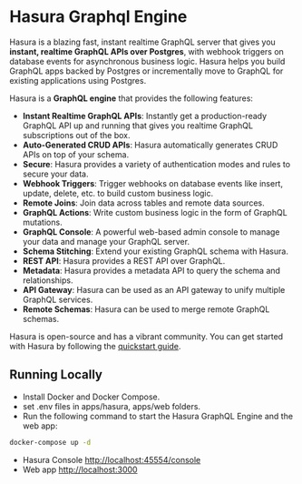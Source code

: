 # Hasura Graphql Engine

Hasura is a blazing fast, instant realtime GraphQL server that gives you **instant, realtime GraphQL APIs over Postgres**, with webhook triggers on database events for asynchronous business logic. Hasura helps you build GraphQL apps backed by Postgres or incrementally move to GraphQL for existing applications using Postgres.

Hasura is a **GraphQL engine** that provides the following features:

- **Instant Realtime GraphQL APIs**: Instantly get a production-ready GraphQL API up and running that gives you realtime GraphQL subscriptions out of the box.
- **Auto-Generated CRUD APIs**: Hasura automatically generates CRUD APIs on top of your schema.
- **Secure**: Hasura provides a variety of authentication modes and rules to secure your data.
- **Webhook Triggers**: Trigger webhooks on database events like insert, update, delete, etc. to build custom business logic.
- **Remote Joins**: Join data across tables and remote data sources.
- **GraphQL Actions**: Write custom business logic in the form of GraphQL mutations.
- **GraphQL Console**: A powerful web-based admin console to manage your data and manage your GraphQL server.
- **Schema Stitching**: Extend your existing GraphQL schema with Hasura.
- **REST API**: Hasura provides a REST API over GraphQL.
- **Metadata**: Hasura provides a metadata API to query the schema and relationships.
- **API Gateway**: Hasura can be used as an API gateway to unify multiple GraphQL services.
- **Remote Schemas**: Hasura can be used to merge remote GraphQL schemas.

Hasura is open-source and has a vibrant community. You can get started with Hasura by following the [quickstart guide](https://hasura.io/docs/latest/graphql/core/getting-started/index.html).

## Running Locally

- Install Docker and Docker Compose.
- set .env files in apps/hasura, apps/web folders.
- Run the following command to start the Hasura GraphQL Engine and the web app:

```bash
docker-compose up -d
```

- Hasura Console
    [http://localhost:45554/console](http://localhost:45554/console)
- Web app
    [http://localhost:3000](http://localhost:3000)
